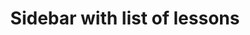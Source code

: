 ---
title: Sidebar with list of lessons
category: Application
paid: false
isActive: true
ltr: {"react":{"jsxTail":[{"code":"import { useEffect, useState } from \"react\";\n\n\n// NavLink component\nconst NavLink = ({ ...props }) => {\n    const {\n        children,\n        href = \"\",\n        className = \"\",\n        active = \"\",\n    } = props;\n\n    const [pathname, setPathname] = useState(\"/\");\n\n    const isActive = pathname == href;\n    const activeClass = isActive ? active : \"\";\n\n    useEffect(() => {\n        setPathname(window.location.pathname);\n    }, [props]);\n\n    return (\n        <a href={href} {...props} className={`${activeClass} ${className}`}>\n            {children}\n        </a>\n    );\n};\n\n// Title component\nconst Title = ({ children }) => (\n    <h3 className='pb-3 px-4 font-medium text-gray-800 md:px-8'>\n        {children}\n    </h3>\n);\n\n// Sections List\nconst SectionsList = ({ items }) => (\n    <div className='text-gray-600 px-4 md:px-8'>\n        <ul>\n            {items?.map((item, idx) => (\n                <li key={idx}>\n                    <NavLink\n                        href={item?.href}\n                        active='text-gray-900 border-indigo-600'\n                        className='block w-full py-2 px-4 border-l hover:border-indigo-600 hover:text-gray-900 duration-150'>\n                        {item?.name}\n                    </NavLink>\n                </li>\n            ))}\n        </ul>\n    </div>\n);\n\n// Search Box component\nconst SearchBox = ({ ...props }) => (\n    <div className='relative w-full'>\n        <svg\n            xmlns='http://www.w3.org/2000/svg'\n            viewBox='0 0 20 20'\n            fill='currentColor'\n            className='w-5 h-5 text-gray-400 absolute left-3 inset-y-0 my-auto'>\n            <path\n                fillRule='evenodd'\n                d='M9 3.5a5.5 5.5 0 100 11 5.5 5.5 0 000-11zM2 9a7 7 0 1112.452 4.391l3.328 3.329a.75.75 0 11-1.06 1.06l-3.329-3.328A7 7 0 012 9z'\n                clipRule='evenodd'\n            />\n        </svg>\n\n        <input\n            {...props}\n            type='email'\n            className='w-full pl-12 pr-3 py-2 bg-white text-sm text-gray-500 bg-transparent outline-none border ring-blue-600 focus:ring-2 shadow-sm rounded-lg duration-200'\n        />\n    </div>\n);\n\n\nconst Sidebar = () => {\n    const lessons = {\n        rustLessons: [{ name: \"Introduction to Rust\", href: \"javascript:void(0)\" }, { name: \"Installing and Setting up Rust\", href: \"javascript:void(0)\" }, { name: \"Basic Syntax and Data Types\", href: \"javascript:void(0)\" }, { name: \"Control Flow Statements\", href: \"javascript:void(0)\" }, { name: \"Functions and Modules\", href: \"javascript:void(0)\" }, { name: \"Ownership and Borrowing\", href: \"javascript:void(0)\" }, { name: \"Structs and Enums\", href: \"javascript:void(0)\" }, { name: \"Traits and Generics\", href: \"javascript:void(0)\" }],\n        cargoLessons: [{ name: \"Introduction to Cargo\", href: \"javascript:void(0)\" }, { name: \"Installing and Configuring Cargo\", href: \"javascript:void(0)\" }, { name: \"Basic Cargo Commands\", href: \"javascript:void(0)\" }, { name: \"Working with Dependencies\", href: \"javascript:void(0)\" }, { name: \"Rust Workspaces with Cargo\", href: \"javascript:void(0)\" }, { name: \"Ownership and Borrowing\", href: \"javascript:void(0)\" }, { name: \"Structs and Enums\", href: \"javascript:void(0)\" }, { name: \"Traits and Generics\", href: \"javascript:void(0)\" },]\n    }\n\n    return (\n        <>\n            <nav\n                className=\"fixed z-40 top-0 left-0 w-full h-full border-r bg-white space-y-8 overflow-auto sm:w-80\">\n                <div className=\"sticky top-0 space-y-8 bg-white\">\n                    <div className='h-20 flex items-center px-4 border-b md:px-8'>\n                        <a href='javascript:void(0)' className='flex-none'>\n                            <img src=\"https://floatui.com/logo.svg\" width={140} className=\"mx-auto\" />\n                        </a>\n                    </div>\n                    <div className='px-4 md:px-8'>\n                        <SearchBox placeholder='Search...' />\n                    </div>\n                </div>\n                <div className='text-[0.9rem] space-y-6'>\n                    <>\n                        <div>\n                            <Title>Rust Basics</Title>\n                            <SectionsList items={lessons.rustLessons} />\n                        </div>\n                        <div>\n                            <Title>Cargo Basics</Title>\n                            <SectionsList items={lessons.cargoLessons} />\n                        </div>\n                    </>\n                </div>\n            </nav>\n        </>\n    );\n};\n\nexport default Sidebar;","label":"App.jsx"}],"jsxCss":[]},"vue":{"vueTail":[],"vueCss":[]},"preview":"function App() {\n  const lessons = {\n    rustLessons: [{\n      name: \"Introduction to Rust\",\n      href: \"javascript:void(0)\"\n    }, {\n      name: \"Installing and Setting up Rust\",\n      href: \"javascript:void(0)\"\n    }, {\n      name: \"Basic Syntax and Data Types\",\n      href: \"javascript:void(0)\"\n    }, {\n      name: \"Control Flow Statements\",\n      href: \"javascript:void(0)\"\n    }, {\n      name: \"Functions and Modules\",\n      href: \"javascript:void(0)\"\n    }, {\n      name: \"Ownership and Borrowing\",\n      href: \"javascript:void(0)\"\n    }, {\n      name: \"Structs and Enums\",\n      href: \"javascript:void(0)\"\n    }, {\n      name: \"Traits and Generics\",\n      href: \"javascript:void(0)\"\n    }],\n    cargoLessons: [{\n      name: \"Introduction to Cargo\",\n      href: \"javascript:void(0)\"\n    }, {\n      name: \"Installing and Configuring Cargo\",\n      href: \"javascript:void(0)\"\n    }, {\n      name: \"Basic Cargo Commands\",\n      href: \"javascript:void(0)\"\n    }, {\n      name: \"Working with Dependencies\",\n      href: \"javascript:void(0)\"\n    }, {\n      name: \"Rust Workspaces with Cargo\",\n      href: \"javascript:void(0)\"\n    }, {\n      name: \"Ownership and Borrowing\",\n      href: \"javascript:void(0)\"\n    }, {\n      name: \"Structs and Enums\",\n      href: \"javascript:void(0)\"\n    }, {\n      name: \"Traits and Generics\",\n      href: \"javascript:void(0)\"\n    }]\n  };\n  return /*#__PURE__*/React.createElement(\"div\", {\n    style: {\n      height: \"800px\"\n    }\n  }, /*#__PURE__*/React.createElement(\"nav\", {\n    className: \"fixed z-40 top-0 left-0 w-full h-full border-r bg-white space-y-8 overflow-auto sm:w-80\"\n  }, /*#__PURE__*/React.createElement(\"div\", {\n    className: \"sticky top-0 space-y-8 bg-white\"\n  }, /*#__PURE__*/React.createElement(\"div\", {\n    className: \"h-20 flex items-center px-4 border-b md:px-8\"\n  }, /*#__PURE__*/React.createElement(\"a\", {\n    href: \"javascript:void(0)\",\n    className: \"flex-none\"\n  }, /*#__PURE__*/React.createElement(\"img\", {\n    src: \"https://floatui.com/logo.svg\",\n    width: 140,\n    className: \"mx-auto\"\n  }))), /*#__PURE__*/React.createElement(\"div\", {\n    className: \"px-4 md:px-8\"\n  }, /*#__PURE__*/React.createElement(\"div\", {\n    className: \"relative w-full\"\n  }, /*#__PURE__*/React.createElement(\"svg\", {\n    xmlns: \"http://www.w3.org/2000/svg\",\n    viewBox: \"0 0 20 20\",\n    fill: \"currentColor\",\n    className: \"w-5 h-5 text-gray-400 absolute left-3 inset-y-0 my-auto\"\n  }, /*#__PURE__*/React.createElement(\"path\", {\n    fillRule: \"evenodd\",\n    d: \"M9 3.5a5.5 5.5 0 100 11 5.5 5.5 0 000-11zM2 9a7 7 0 1112.452 4.391l3.328 3.329a.75.75 0 11-1.06 1.06l-3.329-3.328A7 7 0 012 9z\",\n    clipRule: \"evenodd\"\n  })), /*#__PURE__*/React.createElement(\"input\", {\n    placeholder: \"Search...\",\n    type: \"email\",\n    className: \"w-full pl-12 pr-3 py-2 bg-white text-sm text-gray-500 bg-transparent outline-none border ring-blue-600 focus:ring-2 shadow-sm rounded-lg duration-200\"\n  })))), /*#__PURE__*/React.createElement(\"div\", {\n    className: \"text-[0.9rem] space-y-6\"\n  }, /*#__PURE__*/React.createElement(\"div\", null, /*#__PURE__*/React.createElement(\"h3\", {\n    className: \"pb-3 px-4 font-medium text-gray-800 md:px-8\"\n  }, \"Rust Basics\"), /*#__PURE__*/React.createElement(\"div\", {\n    className: \"text-gray-600 px-4 md:px-8\"\n  }, /*#__PURE__*/React.createElement(\"ul\", null, lessons?.rustLessons?.map((item, idx) => /*#__PURE__*/React.createElement(\"li\", {\n    key: idx\n  }, /*#__PURE__*/React.createElement(\"a\", {\n    href: item?.href,\n    className: \"block w-full py-2 px-4 border-l hover:border-indigo-600 hover:text-gray-900 duration-150\"\n  }, item?.name)))))), /*#__PURE__*/React.createElement(\"div\", null, /*#__PURE__*/React.createElement(\"h3\", {\n    className: \"pb-3 px-4 font-medium text-gray-800 md:px-8\"\n  }, \"Cargo Basics\"), /*#__PURE__*/React.createElement(\"div\", {\n    className: \"text-gray-600 px-4 md:px-8\"\n  }, /*#__PURE__*/React.createElement(\"ul\", null, lessons?.cargoLessons?.map((item, idx) => /*#__PURE__*/React.createElement(\"li\", {\n    key: idx\n  }, /*#__PURE__*/React.createElement(\"a\", {\n    href: item?.href,\n    className: \"block w-full py-2 px-4 border-l hover:border-indigo-600 hover:text-gray-900 duration-150\"\n  }, item?.name)))))))));\n}\n\n;"}
rtl: {"vue":{"vueCss":[],"vueTail":[]},"react":{"jsxTail":[{"label":"App.jsx","code":"import { useEffect, useState } from \"react\";\n\n\n// NavLink component\nconst NavLink = ({ ...props }) => {\n    const {\n        children,\n        href = \"\",\n        className = \"\",\n        active = \"\",\n    } = props;\n\n    const [pathname, setPathname] = useState(\"/\");\n\n    const isActive = pathname == href;\n    const activeClass = isActive ? active : \"\";\n\n    useEffect(() => {\n        setPathname(window.location.pathname);\n    }, [props]);\n\n    return (\n        <a href={href} {...props} className={`${activeClass} ${className}`}>\n            {children}\n        </a>\n    );\n};\n\n// Title component\nconst Title = ({ children }) => (\n    <h3 className='pb-3 px-4 font-medium text-gray-800 md:px-8'>\n        {children}\n    </h3>\n);\n\n// Sections List\nconst SectionsList = ({ items }) => (\n    <div className='text-gray-600 px-4 md:px-8'>\n        <ul>\n            {items?.map((item, idx) => (\n                <li key={idx}>\n                    <NavLink\n                        href={item?.href}\n                        active='text-gray-900 border-indigo-600'\n                        className='block w-full py-2 px-4 border-r hover:border-indigo-600 hover:text-gray-900 duration-150'>\n                        {item?.name}\n                    </NavLink>\n                </li>\n            ))}\n        </ul>\n    </div>\n);\n\n// Search Box component\nconst SearchBox = ({ ...props }) => (\n    <div className='relative w-full'>\n        <svg\n            xmlns='http://www.w3.org/2000/svg'\n            viewBox='0 0 20 20'\n            fill='currentColor'\n            className='w-5 h-5 text-gray-400 absolute right-3 inset-y-0 my-auto'>\n            <path\n                fillRule='evenodd'\n                d='M9 3.5a5.5 5.5 0 100 11 5.5 5.5 0 000-11zM2 9a7 7 0 1112.452 4.391l3.328 3.329a.75.75 0 11-1.06 1.06l-3.329-3.328A7 7 0 012 9z'\n                clipRule='evenodd'\n            />\n        </svg>\n\n        <input\n            {...props}\n            type='email'\n            className='w-full pr-12 pl-3 py-2 bg-white text-sm text-gray-500 bg-transparent outline-none border ring-blue-600 focus:ring-2 shadow-sm rounded-lg duration-200'\n        />\n    </div>\n);\n\n\nconst Sidebar = () => {\n    const lessons = {\n        rustLessons: [{ name: \"مقدمة في Rust\", href: \"javascript:void(0)\" }, { name: \"تثبيت وإعداد Rust\", href: \"javascript:void(0)\" }, { name: \"الصيغة الأساسية وأنواع البيانات\", href: \"javascript:void(0)\" }, { name: \"تحكم في تدفق العمليات\", href: \"javascript:void(0)\" }, { name: \"الدوال والوحدات البرمجية\", href: \"javascript:void(0)\" }, { name: \"الملكية والاقتراض\", href: \"javascript:void(0)\" }, { name: \"الهياكل والتعدادات\", href: \"javascript:void(0)\" }, { name: \"الخصائص والعامة\", href: \"javascript:void(0)\" }],\n        cargoLessons: [{ name: \"مقدمة في Cargo\", href: \"javascript:void(0)\" }, { name: \"تثبيت وتكوين Cargo\", href: \"javascript:void(0)\" }, { name: \"أوامر Cargo الأساسية\", href: \"javascript:void(0)\" }, { name: \"العمل مع التبعيات\", href: \"javascript:void(0)\" }, { name: \"مساحات عمل Rust مع Cargo\", href: \"javascript:void(0)\" }, { name: \"الملكية والاقتراض\", href: \"javascript:void(0)\" }, { name: \"الهياكل والتعدادات\", href: \"javascript:void(0)\" }, { name: \"الخصائص والعامة\", href: \"javascript:void(0)\" },]\n    }\n\n    return (\n        <>\n            <nav\n                className=\"fixed z-40 top-0 right-0 w-full h-full border-l bg-white space-y-8 overflow-auto sm:w-80\">\n                <div className=\"sticky top-0 space-y-8 bg-white\">\n                    <div className='h-20 flex items-center px-4 border-b md:px-8'>\n                        <a href='javascript:void(0)' className='flex-none'>\n                            <img src=\"https://floatui.com/logo.svg\" width={140} className=\"mx-auto\" />\n                        </a>\n                    </div>\n                    <div className='px-4 md:px-8'>\n                        <SearchBox placeholder='بحث...' />\n                    </div>\n                </div>\n                <div className='text-[0.9rem] space-y-6'>\n                    <>\n                        <div>\n                            <Title>أساسيات Rust</Title>\n                            <SectionsList items={lessons.rustLessons} />\n                        </div>\n                        <div>\n                            <Title>أساسيات Cargo</Title>\n                            <SectionsList items={lessons.cargoLessons} />\n                        </div>\n                    </>\n                </div>\n            </nav>\n        </>\n    );\n};\n\nexport default Sidebar;"}],"jsxCss":[]},"preview":"function App() {\n  const lessons = {\n    rustLessons: [{\n      name: \"مقدمة في Rust\",\n      href: \"javascript:void(0)\"\n    }, {\n      name: \"تثبيت وإعداد Rust\",\n      href: \"javascript:void(0)\"\n    }, {\n      name: \"الصيغة الأساسية وأنواع البيانات\",\n      href: \"javascript:void(0)\"\n    }, {\n      name: \"تحكم في تدفق العمليات\",\n      href: \"javascript:void(0)\"\n    }, {\n      name: \"الدوال والوحدات البرمجية\",\n      href: \"javascript:void(0)\"\n    }, {\n      name: \"الملكية والاقتراض\",\n      href: \"javascript:void(0)\"\n    }, {\n      name: \"الهياكل والتعدادات\",\n      href: \"javascript:void(0)\"\n    }, {\n      name: \"الخصائص والعامة\",\n      href: \"javascript:void(0)\"\n    }],\n    cargoLessons: [{\n      name: \"مقدمة في Cargo\",\n      href: \"javascript:void(0)\"\n    }, {\n      name: \"تثبيت وتكوين Cargo\",\n      href: \"javascript:void(0)\"\n    }, {\n      name: \"أوامر Cargo الأساسية\",\n      href: \"javascript:void(0)\"\n    }, {\n      name: \"العمل مع التبعيات\",\n      href: \"javascript:void(0)\"\n    }, {\n      name: \"مساحات عمل Rust مع Cargo\",\n      href: \"javascript:void(0)\"\n    }, {\n      name: \"الملكية والاقتراض\",\n      href: \"javascript:void(0)\"\n    }, {\n      name: \"الهياكل والتعدادات\",\n      href: \"javascript:void(0)\"\n    }, {\n      name: \"الخصائص والعامة\",\n      href: \"javascript:void(0)\"\n    }]\n  };\n  return /*#__PURE__*/React.createElement(\"div\", {\n    style: {\n      height: \"800px\"\n    }\n  }, /*#__PURE__*/React.createElement(\"nav\", {\n    className: \"fixed z-40 top-0 right-0 w-full h-full border-l bg-white space-y-8 overflow-auto sm:w-80\"\n  }, /*#__PURE__*/React.createElement(\"div\", {\n    className: \"sticky top-0 space-y-8 bg-white\"\n  }, /*#__PURE__*/React.createElement(\"div\", {\n    className: \"h-20 flex items-center px-4 border-b md:px-8\"\n  }, /*#__PURE__*/React.createElement(\"a\", {\n    href: \"javascript:void(0)\",\n    className: \"flex-none\"\n  }, /*#__PURE__*/React.createElement(\"img\", {\n    src: \"https://floatui.com/logo.svg\",\n    width: 140,\n    className: \"mx-auto\"\n  }))), /*#__PURE__*/React.createElement(\"div\", {\n    className: \"px-4 md:px-8\"\n  }, /*#__PURE__*/React.createElement(\"div\", {\n    className: \"relative w-full\"\n  }, /*#__PURE__*/React.createElement(\"svg\", {\n    xmlns: \"http://www.w3.org/2000/svg\",\n    viewBox: \"0 0 20 20\",\n    fill: \"currentColor\",\n    className: \"w-5 h-5 text-gray-400 absolute right-3 inset-y-0 my-auto\"\n  }, /*#__PURE__*/React.createElement(\"path\", {\n    fillRule: \"evenodd\",\n    d: \"M9 3.5a5.5 5.5 0 100 11 5.5 5.5 0 000-11zM2 9a7 7 0 1112.452 4.391l3.328 3.329a.75.75 0 11-1.06 1.06l-3.329-3.328A7 7 0 012 9z\",\n    clipRule: \"evenodd\"\n  })), /*#__PURE__*/React.createElement(\"input\", {\n    placeholder: \"\\u0628\\u062D\\u062B...\",\n    type: \"email\",\n    className: \"w-full pr-12 pl-3 py-2 bg-white text-sm text-gray-500 bg-transparent outline-none border ring-blue-600 focus:ring-2 shadow-sm rounded-lg duration-200\"\n  })))), /*#__PURE__*/React.createElement(\"div\", {\n    className: \"text-[0.9rem] space-y-6\"\n  }, /*#__PURE__*/React.createElement(React.Fragment, null, /*#__PURE__*/React.createElement(\"div\", null, /*#__PURE__*/React.createElement(\"h3\", {\n    className: \"pb-3 px-4 font-medium text-gray-800 md:px-8\"\n  }, \"\\u0623\\u0633\\u0627\\u0633\\u064A\\u0627\\u062A Rust\"), /*#__PURE__*/React.createElement(\"div\", {\n    className: \"text-gray-600 px-4 md:px-8\"\n  }, /*#__PURE__*/React.createElement(\"ul\", null, lessons.rustLessons?.map((item, idx) => /*#__PURE__*/React.createElement(\"li\", {\n    key: idx\n  }, /*#__PURE__*/React.createElement(\"a\", {\n    href: item?.href,\n    className: \"block w-full py-2 px-4 border-r hover:border-indigo-600 hover:text-gray-900 duration-150\"\n  }, item?.name)))))), /*#__PURE__*/React.createElement(\"div\", null, /*#__PURE__*/React.createElement(\"h3\", {\n    className: \"pb-3 px-4 font-medium text-gray-800 md:px-8\"\n  }, \"\\u0623\\u0633\\u0627\\u0633\\u064A\\u0627\\u062A Cargo\"), /*#__PURE__*/React.createElement(\"div\", {\n    className: \"text-gray-600 px-4 md:px-8\"\n  }, /*#__PURE__*/React.createElement(\"ul\", null, lessons.cargoLessons?.map((item, idx) => /*#__PURE__*/React.createElement(\"li\", {\n    key: idx\n  }, /*#__PURE__*/React.createElement(\"a\", {\n    href: item?.href,\n    className: \"block w-full py-2 px-4 border-r hover:border-indigo-600 hover:text-gray-900 duration-150\"\n  }, item?.name))))))))));\n}\n\n;"}
slug: /sidebars
id: d6cbaecc-b13d-46b3-9253-1f142eb36aba
created_at: 1681652294703
---